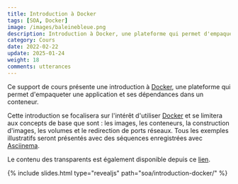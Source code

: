 ```yaml
---
title: Introduction à Docker
tags: [SOA, Docker]
image: /images/baleinebleue.png
description: Introduction à Docker, une plateforme qui permet d'empaqueter une application et ses dépendances dans un conteneur.
category: Cours
date: 2022-02-22
update: 2025-01-24
weight: 18
comments: utterances
---
```


Ce support de cours présente une introduction à <a href="https://www.docker.com/">Docker</a>, une plateforme qui permet d'empaqueter une application et ses dépendances dans un conteneur. 

Cette introduction se focalisera sur l'intérêt d'utiliser <a target="_blank" href="https://www.docker.com/">Docker</a> et se limitera aux concepts de base que sont : les images, les conteneurs, la construction d'images, les volumes et le redirection de ports réseaux. Tous les exemples illustratifs seront présentés avec des séquences enregistrées avec <a target="_blank" href="https://asciinema.org/">Asciinema</a>.

Le contenu des transparents est également disponible depuis ce <a href="/slides/soa/introduction-docker/">lien</a>. 

{% include slides.html type="revealjs" path="soa/introduction-docker/" %}
